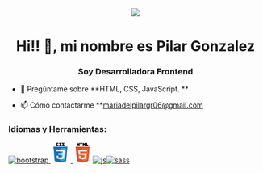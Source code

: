 
<div id="header" align="center">

<img src="https://media.giphy.com/media/L1R1tvI9svkIWwpVYr/giphy.gif" width= "200">
<h1 align="center">Hi!! 👋, mi nombre es Pilar Gonzalez</h1>
</div>

<h3 align="center">Soy Desarrolladora Frontend </h3>

<p>


- 💬 Pregúntame sobre **HTML, CSS, JavaScript. **

- 📫 Cómo contactarme **mariadelpilargr06@gmail.com

</p>

<h3 align="left" >Idiomas y Herramientas:</h3>
<p align="left"> <a href="https://getbootstrap.com" target="_blank" rel="noreferrer"> <img src="https://raw.githubusercontent.com/devicons/devicon /master/icons/bootstrap/bootstrap-plain-wordmark.svg" alt="bootstrap" width="40" height="40"/> </a> <a href="https://www.w3schools.com /css/" target="_blank" rel="noreferrer"> <img src="https://raw.githubusercontent.com/devicons/devicon/master/icons/css3/css3-original-wordmark.svg" alt= "css3" width="40" height="40"/> </a> <a href="https://www.w3.org/html/" target="_blank" rel="noreferrer"> <img src="https://raw.githubusercontent.com/devicons/devicon/master/icons/html5/html5-original-wordmark.svg" alt="html5" width="40" height="40"/><img src="https://w7.pngwing.com/pngs/640/199/png-transparent-javascript-logo-html-javascript-logo-angle-text-rectangle-thumbnail.png" alt="js" width="40" height="40"><img  src="https://cdn.freebiesupply.com/logos/thumbs/2x/sass-1-logo.png" alt="sass" width="40" heigth="40">

